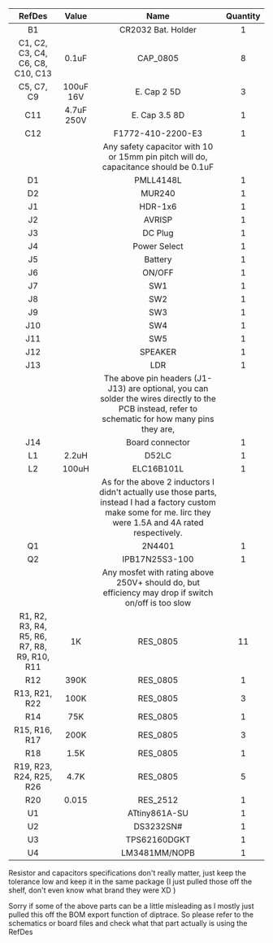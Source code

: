 |                    RefDes                    |    Value   |        Name       | Quantity |
|:--------------------------------------------:|:----------:|:-----------------:|:--------:|
|                      B1                      |            |     CR2032 Bat. Holder |     1    |
|       C1, C2, C3, C4, C6, C8, C10, C13       |    0.1uF   |      CAP_0805     |     8    |
|                  C5, C7, C9                  |  100uF 16V |    E. Cap 2 5D    |     3    |
|                      C11                     | 4.7uF 250V |   E. Cap 3.5 8D   |     1    |
|                      C12                     |            | F1772-410-2200-E3 |     1    |
| | | Any safety capacitor with 10 or 15mm pin pitch will do, capacitance should be 0.1uF | |
|                      D1                      |            |     PMLL4148L     |     1    |
|                      D2                      |            |       MUR240      |     1    |
|                      J1                      |            |      HDR-1x6      |     1    |
|                      J2                      |            |       AVRISP      |     1    |
|                      J3                      |            |      DC Plug      |     1    |
|                      J4                      |            |    Power Select   |     1    |
|                      J5                      |            |      Battery      |     1    |
|                      J6                      |            |       ON/OFF      |     1    |
|                      J7                      |            |        SW1        |     1    |
|                      J8                      |            |        SW2        |     1    |
|                      J9                      |            |        SW3        |     1    |
|                      J10                     |            |        SW4        |     1    |
|                      J11                     |            |        SW5        |     1    |
|                      J12                     |            |      SPEAKER      |     1    |
|                      J13                     |            |        LDR        |     1    |
| | | The above pin headers (J1-J13) are optional, you can solder the wires directly to the PCB instead, refer to schematic for how many pins they are,
|                      J14                     |            |   Board connector |     1    |
|                      L1                      |    2.2uH   |       D52LC       |     1    |
|                      L2                      |    100uH   |     ELC16B101L    |     1    |
|										  	   |			| As for the above 2 inductors I didn't actually use those parts, instead I had a factory custom make some for me. Iirc they were 1.5A and 4A rated respectively. |
|                      Q1                      |            |       2N4401      |     1    |
|                      Q2                      |            |   IPB17N25S3-100  |     1    |
| | | Any mosfet with rating above 250V+ should do, but efficiency may drop if switch on/off is too slow |
| R1, R2, R3, R4, R5, R6, R7, R8, R9, R10, R11 |     1K     |      RES_0805     |    11    |
|                      R12                     |    390K    |      RES_0805     |     1    |
|                 R13, R21, R22                |    100K    |      RES_0805     |     3    |
|                      R14                     |     75K    |      RES_0805     |     1    |
|                 R15, R16, R17                |    200K    |      RES_0805     |     3    |
|                      R18                     |    1.5K    |      RES_0805     |     1    |
|            R19, R23, R24, R25, R26           |    4.7K    |      RES_0805     |     5    |
|                      R20                     |    0.015   |      RES_2512     |     1    |
|                      U1                      |            |     ATtiny861A-SU    |     1    |
|                      U2                      |            |     DS3232SN#     |     1    |
|                      U3                      |            |      TPS62160DGKT     |     1    |
|                      U4                      |            |       LM3481MM/NOPB      |     1    |

Resistor and capacitors specifications don't really matter, just keep the tolerance low and keep it in the same package (I just pulled those off the shelf, don't even know what brand they were XD )

Sorry if some of the above parts can be a little misleading as I mostly just pulled this off the BOM export function of diptrace. So please refer to the schematics or board files and check what that part actually is using the RefDes 
